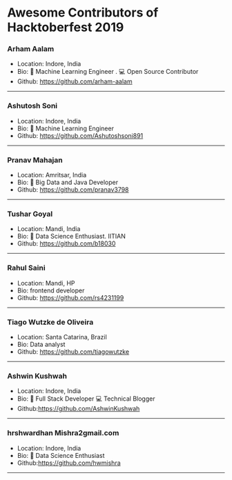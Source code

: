 # Awesome Contributors of Hacktoberfest 2019

### Arham Aalam
- Location: Indore, India
- Bio: 📱 Machine Learning Engineer . 💻 Open Source Contributor
- Github: https://github.com/arham-aalam

-----------

### Ashutosh Soni
- Location: Indore, India
- Bio: 📱 Machine Learning Engineer
- Github: https://github.com/Ashutoshsoni891

-----------

### Pranav Mahajan
- Location: Amritsar, India
- Bio: 📱 Big Data and Java Developer
- Github: https://github.com/pranav3798

-----------------------------------------
### Tushar Goyal
- Location: Mandi, India
- Bio: 📱 Data Science Enthusiast. IITIAN
- Github: https://github.com/b18030

-----------------------------------------

### Rahul Saini
- Location: Mandi, HP
- Bio: frontend developer
- Github: https://github.com/rs4231199

-------------------------------------------

### Tiago Wutzke de Oliveira
- Location: Santa Catarina, Brazil
- Bio: Data analyst
- Github: https://github.com/tiagowutzke

-------------------------------------------


### Ashwin Kushwah
- Location: Indore, India
- Bio: 📱 Full Stack Developer 💻 Technical Blogger
- Github:https://github.com/AshwinKushwah

-------------------------------------------

### hrshwardhan Mishra2gmail.com
- Location: Indore, India
- Bio: 📱 Data Science Enthusiast 
- Github:https://github.com/hwmishra
-------------------------------------------
